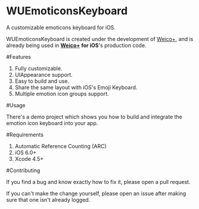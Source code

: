 WUEmoticonsKeyboard
===================
A customizable emoticons keyboard for iOS.

WUEmoticonsKeyboard is created under the development of [Weico+](http://plus.weico.com), and is already being used in __[Weico+](http://plus.weico.com) for iOS__'s production code.

#Features

1. Fully customizable.
2. UIAppearance support.
3. Easy to build and use.
4. Share the same layout with iOS's Emoji Keyboard.
5. Multiple emotion icon groups support.

#Usage

There's a demo project which shows you how to build and integrate the emotion icon keyboard into your app.

#Requirements

1. Automatic Reference Counting (ARC)
2. iOS 6.0+
3. Xcode 4.5+

#Contributing

If you find a bug and know exactly how to fix it, please open a pull request.

If you can't make the change yourself, please open an issue after making sure that one isn't already logged.